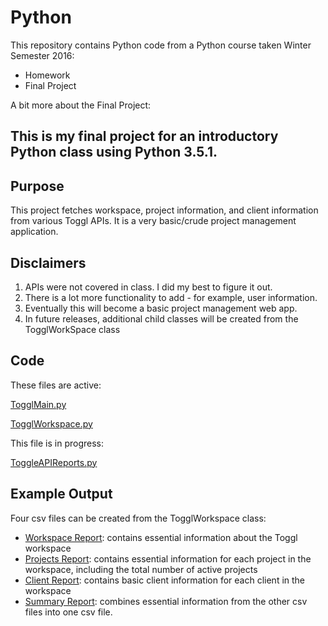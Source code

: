 # Python
This repository contains Python code from a Python course taken Winter Semester 2016:
- Homework
- Final Project

A bit more about the Final Project: 
## This is my final project for an introductory Python class using Python 3.5.1. 

## Purpose
This project fetches workspace, project information, and client information from various Toggl APIs. It is a very basic/crude 
project management application. 

## Disclaimers 
1. APIs were not covered in class. I did my best to figure it out. 
2. There is a lot more functionality to add - for example, user information. 
3. Eventually this will become a basic project management web app.
4. In future releases, additional child classes will be created from the TogglWorkSpace class 

## Code
These files are active:


[TogglMain.py](https://github.com/jdegrave/Python/tree/master/TogglAPI)


[TogglWorkspace.py](https://github.com/jdegrave/Python/tree/master/TogglAPIy)

This file is in progress:


[ToggleAPIReports.py](https://github.com/jdegrave/Python/tree/master/TogglAPI)

## Example Output
Four csv files can be created from the TogglWorkspace class:
* [Workspace Report](https://github.com/jdegrave/Python/tree/master/TogglAPI): contains essential information about the Toggl workspace
* [Projects Report](https://github.com/jdegrave/Python/tree/master/TogglAPI): contains essential information for each project in the workspace, including the total number of active projects
* [Client Report](https://github.com/jdegrave/Python/tree/master/TogglAPI): contains basic client information for each client in the workspace
* [Summary Report](https://github.com/jdegrave/Python/tree/master/TogglAPI): combines essential information from the other csv files into one csv file.
